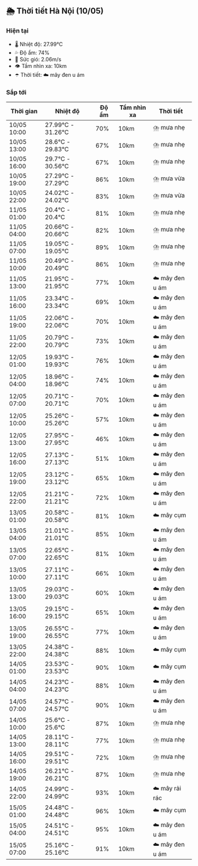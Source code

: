 ## 🌦️ Thời tiết Hà Nội (10/05)

### Hiện tại

- 🌡️ Nhiệt độ: 27.99℃
- 💦 Độ ẩm: 74%
- 💨 Sức gió: 2.06m/s
- 👁️ Tầm nhìn xa: 10km
- ☂️ Thời tiết: ☁️ mây đen u ám

### Sắp tới

| Thời gian | Nhiệt độ | Độ ẩm | Tầm nhìn xa | Thời tiết |
| --- | --- | --- | --- | --- |
| 10/05 10:00 | 27.99℃ - 31.26℃ | 70% | 10km | ⛈️ mưa nhẹ |
| 10/05 13:00 | 28.6℃ - 29.83℃ | 67% | 10km | ⛈️ mưa nhẹ |
| 10/05 16:00 | 29.7℃ - 30.56℃ | 67% | 10km | ⛈️ mưa nhẹ |
| 10/05 19:00 | 27.29℃ - 27.29℃ | 86% | 10km | ⛈️ mưa vừa |
| 10/05 22:00 | 24.02℃ - 24.02℃ | 83% | 10km | ⛈️ mưa vừa |
| 11/05 01:00 | 20.4℃ - 20.4℃ | 81% | 10km | ⛈️ mưa nhẹ |
| 11/05 04:00 | 20.66℃ - 20.66℃ | 82% | 10km | ⛈️ mưa nhẹ |
| 11/05 07:00 | 19.05℃ - 19.05℃ | 89% | 10km | ⛈️ mưa nhẹ |
| 11/05 10:00 | 20.49℃ - 20.49℃ | 86% | 10km | ⛈️ mưa nhẹ |
| 11/05 13:00 | 21.95℃ - 21.95℃ | 77% | 10km | ☁️ mây đen u ám |
| 11/05 16:00 | 23.34℃ - 23.34℃ | 69% | 10km | ☁️ mây đen u ám |
| 11/05 19:00 | 22.06℃ - 22.06℃ | 70% | 10km | ☁️ mây đen u ám |
| 11/05 22:00 | 20.79℃ - 20.79℃ | 73% | 10km | ☁️ mây đen u ám |
| 12/05 01:00 | 19.93℃ - 19.93℃ | 76% | 10km | ☁️ mây đen u ám |
| 12/05 04:00 | 18.96℃ - 18.96℃ | 74% | 10km | ☁️ mây đen u ám |
| 12/05 07:00 | 20.71℃ - 20.71℃ | 70% | 10km | ☁️ mây đen u ám |
| 12/05 10:00 | 25.26℃ - 25.26℃ | 57% | 10km | ☁️ mây đen u ám |
| 12/05 13:00 | 27.95℃ - 27.95℃ | 46% | 10km | ☁️ mây đen u ám |
| 12/05 16:00 | 27.13℃ - 27.13℃ | 51% | 10km | ☁️ mây đen u ám |
| 12/05 19:00 | 23.12℃ - 23.12℃ | 65% | 10km | ☁️ mây đen u ám |
| 12/05 22:00 | 21.21℃ - 21.21℃ | 72% | 10km | ☁️ mây đen u ám |
| 13/05 01:00 | 20.58℃ - 20.58℃ | 81% | 10km | ☁️ mây cụm |
| 13/05 04:00 | 21.01℃ - 21.01℃ | 85% | 10km | ☁️ mây đen u ám |
| 13/05 07:00 | 22.65℃ - 22.65℃ | 81% | 10km | ☁️ mây đen u ám |
| 13/05 10:00 | 27.11℃ - 27.11℃ | 66% | 10km | ☁️ mây đen u ám |
| 13/05 13:00 | 29.03℃ - 29.03℃ | 60% | 10km | ☁️ mây đen u ám |
| 13/05 16:00 | 29.15℃ - 29.15℃ | 65% | 10km | ☁️ mây đen u ám |
| 13/05 19:00 | 26.55℃ - 26.55℃ | 77% | 10km | ☁️ mây đen u ám |
| 13/05 22:00 | 24.38℃ - 24.38℃ | 88% | 10km | ☁️ mây cụm |
| 14/05 01:00 | 23.53℃ - 23.53℃ | 90% | 10km | ☁️ mây cụm |
| 14/05 04:00 | 24.23℃ - 24.23℃ | 88% | 10km | ☁️ mây đen u ám |
| 14/05 07:00 | 24.57℃ - 24.57℃ | 90% | 10km | ☁️ mây đen u ám |
| 14/05 10:00 | 25.6℃ - 25.6℃ | 87% | 10km | ⛈️ mưa nhẹ |
| 14/05 13:00 | 28.11℃ - 28.11℃ | 77% | 10km | ⛈️ mưa nhẹ |
| 14/05 16:00 | 29.51℃ - 29.51℃ | 72% | 10km | ⛈️ mưa nhẹ |
| 14/05 19:00 | 26.21℃ - 26.21℃ | 87% | 10km | ⛈️ mưa nhẹ |
| 14/05 22:00 | 24.99℃ - 24.99℃ | 93% | 10km | ☁️ mây rải rác |
| 15/05 01:00 | 24.48℃ - 24.48℃ | 96% | 10km | ☁️ mây cụm |
| 15/05 04:00 | 24.51℃ - 24.51℃ | 95% | 10km | ☁️ mây đen u ám |
| 15/05 07:00 | 25.16℃ - 25.16℃ | 91% | 10km | ☁️ mây đen u ám |

